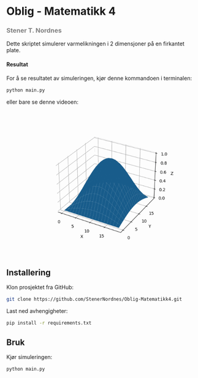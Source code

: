 # Oblig - Matematikk 4
### <span style="color:gray">Stener T. Nordnes</span>

Dette skriptet simulerer varmelikningen i 2 dimensjoner på en firkantet plate.

#### Resultat

For å se resultatet av simuleringen, kjør denne kommandoen i terminalen:

```bash
python main.py
```

eller bare se denne videoen:

[![Simulation Video](./animation.gif)](./animation.gif)


## Installering

Klon prosjektet fra GitHub:

```bash
git clone https://github.com/StenerNordnes/Oblig-Matematikk4.git
```

Last ned avhengigheter:

```bash
pip install -r requirements.txt
```

## Bruk

Kjør simuleringen:

```bash
python main.py
```
